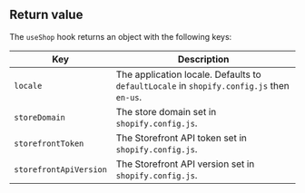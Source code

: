 ## Return value

The `useShop` hook returns an object with the following keys:

| Key                 | Description                                                                              |
| ------------------- | ---------------------------------------------------------------------------------------- |
| `locale`            | The application locale. Defaults to `defaultLocale` in `shopify.config.js` then `en-us`. |
| `storeDomain`       | The store domain set in `shopify.config.js`.                                             |
| `storefrontToken`   | The Storefront API token set in `shopify.config.js`.                                     |
| `storefrontApiVersion` | The Storefront API version set in `shopify.config.js`.                                     |
